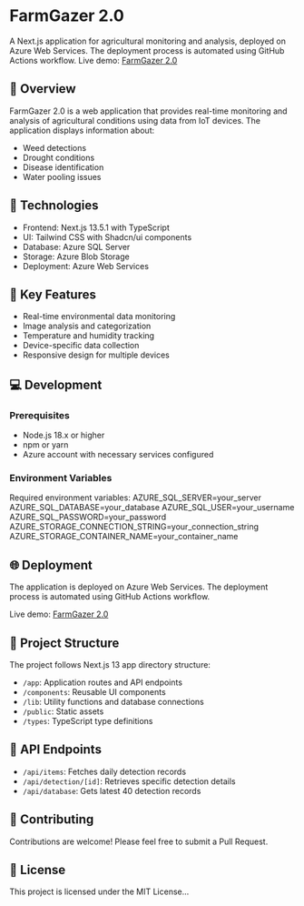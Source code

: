 # FarmGazer 2.0

A Next.js application for agricultural monitoring and analysis, deployed on Azure Web Services. The deployment process is automated using GitHub Actions workflow.
Live demo: [FarmGazer 2.0](https://farmgazer2app-ducnavhaadahdefa.eastus-01.azurewebsites.net/database) 


## 🌾 Overview

FarmGazer 2.0 is a web application that provides real-time monitoring and analysis of agricultural conditions using data from IoT devices. The application displays information about:
- Weed detections
- Drought conditions
- Disease identification
- Water pooling issues

## 🚀 Technologies

- Frontend: Next.js 13.5.1 with TypeScript
- UI: Tailwind CSS with Shadcn/ui components
- Database: Azure SQL Server
- Storage: Azure Blob Storage
- Deployment: Azure Web Services

## 🔧 Key Features

- Real-time environmental data monitoring
- Image analysis and categorization
- Temperature and humidity tracking
- Device-specific data collection
- Responsive design for multiple devices

## 💻 Development

### Prerequisites

- Node.js 18.x or higher
- npm or yarn
- Azure account with necessary services configured

### Environment Variables

Required environment variables:
AZURE_SQL_SERVER=your_server
AZURE_SQL_DATABASE=your_database
AZURE_SQL_USER=your_username
AZURE_SQL_PASSWORD=your_password
AZURE_STORAGE_CONNECTION_STRING=your_connection_string
AZURE_STORAGE_CONTAINER_NAME=your_container_name

## 🌐 Deployment

The application is deployed on Azure Web Services. The deployment process is automated using GitHub Actions workflow.

Live demo: [FarmGazer 2.0](https://farmgazer2app-ducnavhaadahdefa.eastus-01.azurewebsites.net/database)

## 📁 Project Structure

The project follows Next.js 13 app directory structure:
- `/app`: Application routes and API endpoints
- `/components`: Reusable UI components
- `/lib`: Utility functions and database connections
- `/public`: Static assets
- `/types`: TypeScript type definitions

## 📄 API Endpoints

- `/api/items`: Fetches daily detection records
- `/api/detection/[id]`: Retrieves specific detection details
- `/api/database`: Gets latest 40 detection records

## 🤝 Contributing

Contributions are welcome! Please feel free to submit a Pull Request.

## 📝 License

This project is licensed under the MIT License...
